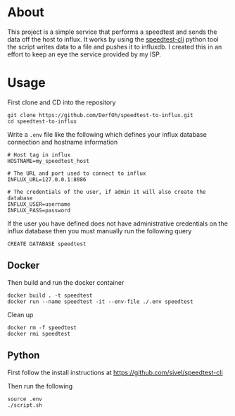 # About
This project is a simple service that performs a speedtest and sends the data off the host to influx. It works by using the [speedtest-cli](https://github.com/sivel/speedtest-cli) python tool the script writes data to a file and pushes it to influxdb. I created this in an effort to keep an eye the service provided by my ISP.

# Usage

First clone and CD into the repository
```
git clone https://github.com/DerfOh/speedtest-to-influx.git
cd speedtest-to-influx
```

Write a `.env` file like the following which defines your influx database connection and hostname information
```
# Host tag in influx
HOSTNAME=my_speedtest_host

# The URL and port used to connect to influx
INFLUX_URL=127.0.0.1:8086

# The credentials of the user, if admin it will also create the database
INFLUX_USER=username
INFLUX_PASS=password
```

If the user you have defined does not have administrative credentials on the influx database then you must manually run the following query
```
CREATE DATABASE speedtest
```

## Docker

Then build and run the docker container
```
docker build . -t speedtest
docker run --name speedtest -it --env-file ./.env speedtest
```

Clean up
```
docker rm -f speedtest
docker rmi speedtest
```

## Python

First follow the install instructions at https://github.com/sivel/speedtest-cli

Then run the following
```
source .env
./script.sh
```